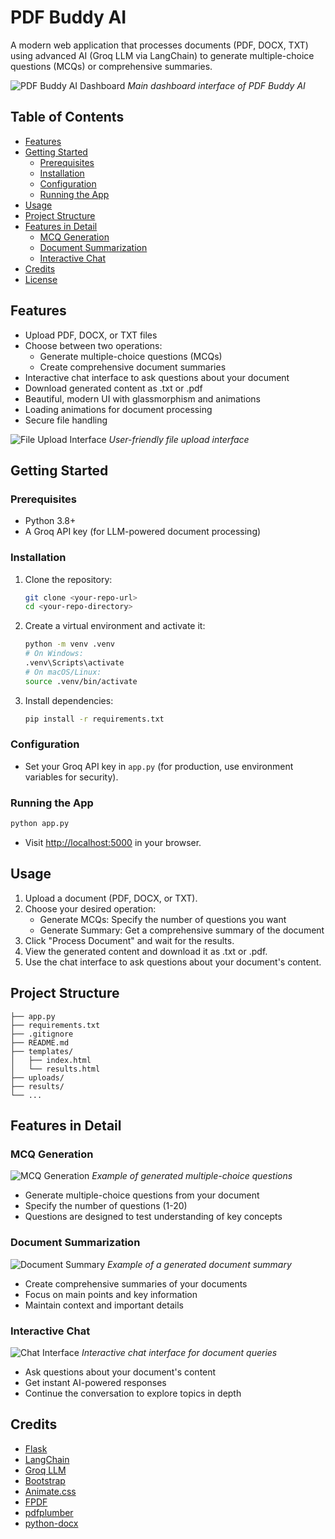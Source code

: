 # PDF Buddy AI

A modern web application that processes documents (PDF, DOCX, TXT) using advanced AI (Groq LLM via LangChain) to generate multiple-choice questions (MCQs) or comprehensive summaries.

![PDF Buddy AI Dashboard](image.png)
_Main dashboard interface of PDF Buddy AI_

## Table of Contents

- [Features](#features)
- [Getting Started](#getting-started)
  - [Prerequisites](#prerequisites)
  - [Installation](#installation)
  - [Configuration](#configuration)
  - [Running the App](#running-the-app)
- [Usage](#usage)
- [Project Structure](#project-structure)
- [Features in Detail](#features-in-detail)
  - [MCQ Generation](#mcq-generation)
  - [Document Summarization](#document-summarization)
  - [Interactive Chat](#interactive-chat)
- [Credits](#credits)
- [License](#license)

## Features

- Upload PDF, DOCX, or TXT files
- Choose between two operations:
  - Generate multiple-choice questions (MCQs)
  - Create comprehensive document summaries
- Interactive chat interface to ask questions about your document
- Download generated content as .txt or .pdf
- Beautiful, modern UI with glassmorphism and animations
- Loading animations for document processing
- Secure file handling

![File Upload Interface](image.png)
_User-friendly file upload interface_

## Getting Started

### Prerequisites

- Python 3.8+
- A Groq API key (for LLM-powered document processing)

### Installation

1. Clone the repository:
   ```bash
   git clone <your-repo-url>
   cd <your-repo-directory>
   ```
2. Create a virtual environment and activate it:
   ```bash
   python -m venv .venv
   # On Windows:
   .venv\Scripts\activate
   # On macOS/Linux:
   source .venv/bin/activate
   ```
3. Install dependencies:
   ```bash
   pip install -r requirements.txt
   ```

### Configuration

- Set your Groq API key in `app.py` (for production, use environment variables for security).

### Running the App

```bash
python app.py
```

- Visit [http://localhost:5000](http://localhost:5000) in your browser.

## Usage

1. Upload a document (PDF, DOCX, or TXT).
2. Choose your desired operation:
   - Generate MCQs: Specify the number of questions you want
   - Generate Summary: Get a comprehensive summary of the document
3. Click "Process Document" and wait for the results.
4. View the generated content and download it as .txt or .pdf.
5. Use the chat interface to ask questions about your document's content.

## Project Structure

```
├── app.py
├── requirements.txt
├── .gitignore
├── README.md
├── templates/
│   ├── index.html
│   └── results.html
├── uploads/
├── results/
└── ...
```

## Features in Detail

### MCQ Generation

![MCQ Generation](image.png)
_Example of generated multiple-choice questions_

- Generate multiple-choice questions from your document
- Specify the number of questions (1-20)
- Questions are designed to test understanding of key concepts

### Document Summarization

![Document Summary](image.png)
_Example of a generated document summary_

- Create comprehensive summaries of your documents
- Focus on main points and key information
- Maintain context and important details

### Interactive Chat

![Chat Interface](image.png)
_Interactive chat interface for document queries_

- Ask questions about your document's content
- Get instant AI-powered responses
- Continue the conversation to explore topics in depth

## Credits

- [Flask](https://flask.palletsprojects.com/)
- [LangChain](https://python.langchain.com/)
- [Groq LLM](https://groq.com/)
- [Bootstrap](https://getbootstrap.com/)
- [Animate.css](https://animate.style/)
- [FPDF](https://pyfpdf.github.io/)
- [pdfplumber](https://github.com/jsvine/pdfplumber)
- [python-docx](https://python-docx.readthedocs.io/)

